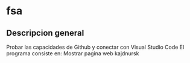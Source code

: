 # fsa
## Descripcion general
Probar las capacidades de Github y conectar con Visual Studio Code
El programa consiste en:
Mostrar pagina web
kajdnursk
